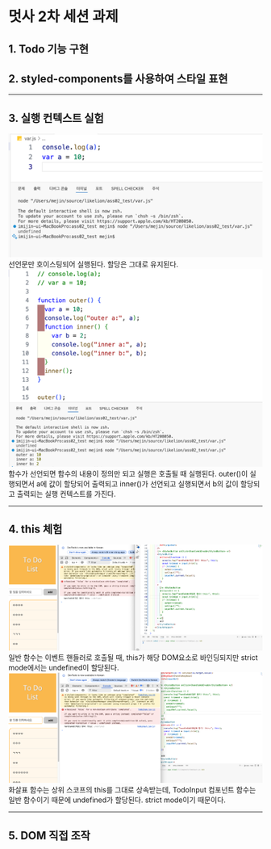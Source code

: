 # 멋사 2차 세션 과제

## 1. Todo 기능 구현

## 2. styled-components를 사용하여 스타일 표현

---

## 3. 실행 컨텍스트 실험

![변수 선언과 할당](./image.png)
선언문만 호이스팅되어 실행된다.
할당은 그대로 유지된다.
![중첩 함수](./image-1.png)
함수가 선언되면 함수의 내용이 정의만 되고 실행은 호출될 때 실행된다.
outer()이 실행되면서 a에 값이 할당되어 출력되고 inner()가 선언되고 실행되면서 b의 값이 할당되고 출력되는 실행 컨텍스트를 가진다.

---

## 4. this 체험

![일반 함수 this바인딩](./image-2.png)
일반 함수는 이벤트 핸들러로 호출될 때, this가 해당 DOM요소로 바인딩되지만 strict mode에서는 undefined이 할당된다.
![화살표 함수 this 바인딩](./image-3.png)
화살표 함수는 상위 스코프의 this를 그대로 상속받는데, TodoInput 컴포넌트 함수는 일반 함수이기 때문에 undefined가 할당된다. strict mode이기 때문이다.

---

## 5. DOM 직접 조작
